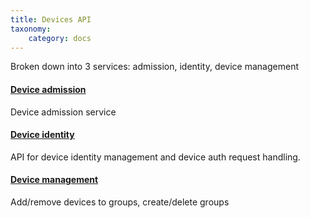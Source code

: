 ```yaml
---
title: Devices API
taxonomy:
    category: docs
---
```


Broken down into 3 services: admission, identity, device management

#### [Device admission](Admissions)
Device admission service

#### [Device identity](Athentication)
API for device identity management and device auth request handling.

#### [Device management](Device-managment)
Add/remove devices to groups, create/delete groups
